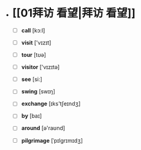 - # [[01拜访 看望|拜访 看望]]
	- [ ] <span class="vocabulary">**call**</span> [kɔ:l]
	- [ ] <span class="vocabulary">**visit**</span> ['vɪzɪt]
	- [ ] <span class="vocabulary">**tour**</span> [tʊə]
	- [ ] <span class="vocabulary">**visitor**</span> ['vɪzɪtə]
	- [ ] <span class="vocabulary">**see**</span> [si:]
	- [ ] <span class="vocabulary">**swing**</span> [swɪŋ]
	- [ ] <span class="vocabulary">**exchange**</span> [ɪks'tʃeɪndӡ]
	- [ ] <span class="vocabulary">**by**</span> [baɪ]
	- [ ] <span class="vocabulary">**around**</span> [ə'raʊnd]
	- [ ] <span class="vocabulary">**pilgrimage**</span> [ˈpɪlgrɪmɪdʒ]


